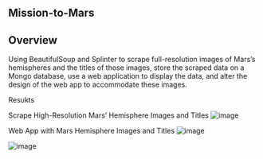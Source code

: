 ## Mission-to-Mars
## Overview
 Using BeautifulSoup and Splinter to scrape full-resolution images of Mars’s hemispheres and 
 the titles of those images, store the scraped data on a Mongo database, use a web application 
 to display the data, and alter the design of the web app to accommodate these images.

Resukts

Scrape High-Resolution Mars’ Hemisphere Images and Titles
![image](https://user-images.githubusercontent.com/70987568/132157639-2c9ba607-185b-4a86-b959-6ae6a6b56339.png)

Web App with Mars Hemisphere Images and Titles
![image](https://user-images.githubusercontent.com/70987568/132157593-91659a58-962e-40b4-bb68-9afa9fd28077.png)

![image](https://user-images.githubusercontent.com/70987568/132157848-3a3aa09f-8e65-40ae-bf51-a8669f265adf.png)


